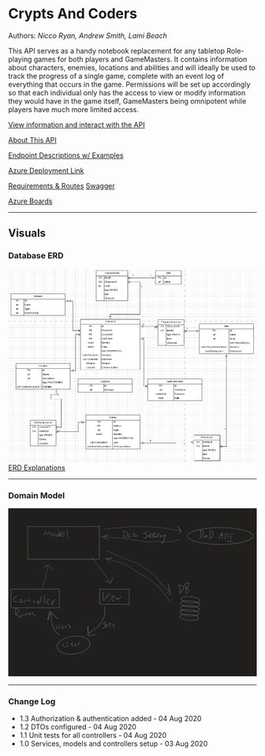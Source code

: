 # Crypts And Coders
Authors: *Nicco Ryan, Andrew Smith, Lami Beach*

This API serves as a handy notebook replacement for any tabletop Role-playing games for both players and GameMasters. It contains information about characters, enemies, locations and abilities and will ideally be used to track the progress of a single game, complete with an event log of everything that occurs in the game. Permissions will be set up accordingly so that each individual only has the access to view or modify information they would have in the game itself, GameMasters being omnipotent while players have much more limited access.

[View information and interact with the API](https://table-top-rpg.azurewebsites.net)

[About This API](requirements.md)

[Endpoint Descriptions w/ Examples](endpoints.md)

[Azure Deployment Link](https://table-top-rpg.azurewebsites.net/)

[Requirements & Routes](requirements.md)
[Swagger](https://dummy.com/swagger)

[Azure Boards](https://dev.azure.com/CryptsAndCoders/CryptsAndCoders)

---

## Visuals

### Database ERD
![Database ERD](assets/DatabaseERD.png)
[ERD Explanations](https://docs.google.com/document/d/18l6eFtC1B1aWomSokPo2aEY6dHkXdq_5J7Jy7JMoAOw/edit?usp=sharing)

---

### Domain Model
![Domain Model](assets/DomainModel.png)

---

### Change Log

- 1.3 Authorization & authentication added - 04 Aug 2020
- 1.2 DTOs configured - 04 Aug 2020
- 1.1 Unit tests for all controllers - 04 Aug 2020
- 1.0 Services, models and controllers setup - 03 Aug 2020


